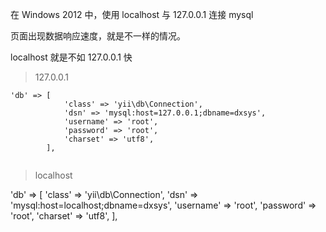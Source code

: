 在 Windows 2012 中，使用 localhost 与 127.0.0.1 连接 mysql

页面出现数据响应速度，就是不一样的情况。

localhost 就是不如 127.0.0.1 快



> 127.0.0.1

```
'db' => [
            'class' => 'yii\db\Connection',
            'dsn' => 'mysql:host=127.0.0.1;dbname=dxsys',
            'username' => 'root',
            'password' => 'root',
            'charset' => 'utf8',
        ],
		
```

> localhost


'db' => [
            'class' => 'yii\db\Connection',
            'dsn' => 'mysql:host=localhost;dbname=dxsys',
            'username' => 'root',
            'password' => 'root',
            'charset' => 'utf8',
        ],


